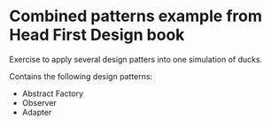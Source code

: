 # Combined patterns example from Head First Design book

Exercise to apply several design patters into one simulation of ducks.

Contains the following design patterns:

* Abstract Factory
* Observer
* Adapter

